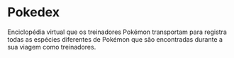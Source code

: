 # Pokedex
Enciclopédia virtual que os treinadores Pokémon transportam para registra todas as espécies diferentes de Pokémon que são encontradas durante a sua viagem como treinadores. 
